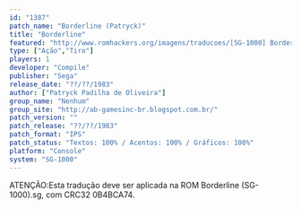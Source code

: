 ```yaml
---
id: "1387"
patch_name: "Borderline (Patryck)"
title: "Borderline"
featured: "http://www.romhackers.org/imagens/traducoes/[SG-1000] Borderline - Patryck - 1.png"
type: ["Ação","Tiro"]
players: 1
developer: "Compile"
publisher: "Sega"
release_date: "??/??/1983"
author: ["Patryck Padilha de Oliveira"]
group_name: "Nenhum"
group_site: "http://ab-gamesinc-br.blogspot.com.br/"
patch_version: ""
patch_release: "??/??/1983"
patch_format: "IPS"
patch_status: "Textos: 100% / Acentos: 100% / Gráficos: 100%"
platform: "Console"
system: "SG-1000"
---
```


ATENÇÃO:Esta tradução deve ser aplicada na ROM Borderline (SG-1000).sg, com CRC32 0B4BCA74.